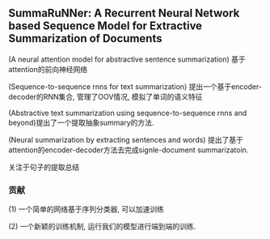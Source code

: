 ## SummaRuNNer: A Recurrent Neural Network based Sequence Model for Extractive Summarization of Documents

(A neural attention model for abstractive sentence summarization) 基于attention的前向神经网络

(Sequence-to-sequence rnns for text summarization) 提出一个基于encoder-decoder的RNN集合, 管理了OOV情况, 模拟了单词的语义特征

(Abstractive text summarization using sequence-to-sequence rnns and beyond)提出了一个提取抽象summary的方法.

(Neural summarization by extracting sentences and words) 提出了基于attention的encoder-decoder方法去完成signle-document summarizatoin.

关注于句子的提取总结

### 贡献

(1) 一个简单的网络基于序列分类器, 可以加速训练

(2) 一个新颖的训练机制, 运行我们的模型进行端到端的训练.




